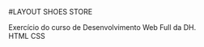 #LAYOUT SHOES STORE

Exercício do curso de Desenvolvimento Web Full da DH.<br>
HTML CSS

<img src="./img/shoesstore.png" alt="">